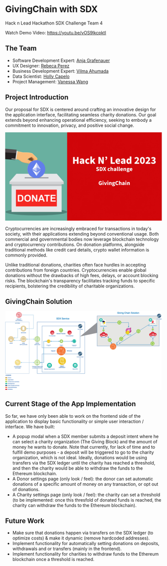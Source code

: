 # GivingChain with SDX
Hack n Lead Hackathon SDX Challenge Team 4

Watch Demo Video: https://youtu.be/vOS9lkcpktI

## The Team
- Software Development Expert: [Anja Grafenauer](http://linkedin.com/in/anja-grafenauer)
- UX Designer: [Rebeca Perez](http://linkedin.com/in/beci-p-22270b291)
- Business Development Expert: [Vilma Ahumada](http://linkedin.com/in/vilmaahumada)
- Data Scientist: [Holly Capelo](http://linkedin.com/in/holly-l-capelo)
- Project Management: [Vanessa Wang](http://linkedin.com/in/vanessayingwang)

## Project Introduction
Our proposal for SDX is centered around crafting an innovative design for the application interface, facilitating seamless charity donations. Our goal extends beyond enhancing operational efficiency, seeking to embody a commitment to innovation, privacy, and positive social change.

![pic1](assets/hackNlead.jpeg)

Cryptocurrencies are increasingly embraced for transactions in today's society, with their applications extending beyond conventional usage. Both commercial and governmental bodies now leverage blockchain technology and cryptocurrency contributions. On donation platforms, alongside traditional methods like credit card details, crypto wallet information is commonly provided.

Unlike traditional donations, charities often face hurdles in accepting contributions from foreign countries. Cryptocurrencies enable global donations without the drawbacks of high fees, delays, or account blocking risks. The blockchain's transparency facilitates tracking funds to specific recipients, bolstering the credibility of charitable organizations.


## GivingChain Solution

![pic1](assets/GivingChainSolution.jpg)

## Current Stage of the App Implementation

So far, we have only been able to work on the frontend side of the application to display basic functionality or simple user interaction / interface.
We have built:
- A popup modal when a SDX member submits a deposit intent where he can select a charity organization (The Giving Block) and the amount of money he wants to donate. Note that currently, for lack of time and to fulfill demo purposes - a deposit will be triggered to go to the charity organization, which is not ideal. 
Ideally, donations would be using transfers via the SDX ledger until the charity has reached a threshold, and then the charity would be able to withdraw the funds to the Ethereum blockchain.
- A Donor settings page (only look / feel): the donor can set automatic donations of a specific amount of money on any transaction, or opt out of donations.
- A Charity settings page (only look / feel): the charity can set a threshold (to be implemented: once this thresfold of donated funds is reached, the charity can withdraw the funds to the Ethereum blockchain).

## Future Work

- Make sure that donations happen via transfers on the SDX ledger (to optimize costs) & make it dynamic (remove hardcoded addresses).
- Implement functionality for automatically setting donations on deposits, withdrawals and or transfers (mainly in the frontend).
- Implement functionality for charities to withdraw funds to the Ethereum blockchain once a threshold is reached.

